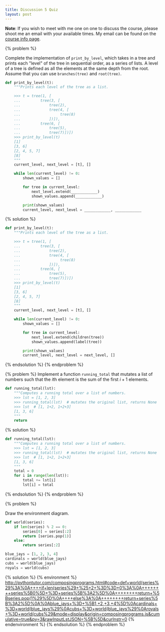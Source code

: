 ```yaml
---
title: Discussion 5 Quiz
layout: post
---
```


**Note**: If you wish to meet with me one on one to discuss the course, please shoot me an email with your available times. My email can be found on the [course info page](/cs61a/).

{% problem %}

Complete the implementation of `print_by_level`, which takes in a tree and prints each "level" of the tree in sequential order, as a series of lists. A level of a tree is defined as all the elements at the same depth from the root. Assume that you can use `branches(tree)` and `root(tree)`.

```python
def print_by_level(t):
    """Prints each level of the tree as a list.

    >>> t = tree(1, [
    ...         tree(3, [
    ...             tree(2),
    ...             tree(4, [
    ...                  tree(8)
    ...             ])]),
    ...         tree(6, [
    ...             tree(5),
    ...             tree(7)])])
    >>> print_by_level(t)
    [1]
    [3, 6]
    [2, 4, 5, 7]
    [8]
    """
    current_level, next_level = [t], []

    while len(current_level) != 0:
        shown_values = []

        for tree in current_level:
            next_level.extend(____________)
            shown_values.append(____________)

        print(shown_values)
        current_level, next_level = ____________, ____________
```

{% solution %}

```python
def print_by_level(t):
    """Prints each level of the tree as a list.

    >>> t = tree(1, [
    ...         tree(3, [
    ...             tree(2),
    ...             tree(4, [
    ...                  tree(8)
    ...             ])]),
    ...         tree(6, [
    ...             tree(5),
    ...             tree(7)])])
    >>> print_by_level(t)
    [1]
    [3, 6]
    [2, 4, 5, 7]
    [8]
    """
    current_level, next_level = [t], []

    while len(current_level) != 0:
        shown_values = []

        for tree in current_level:
            next_level.extend(children(tree))
            shown_values.append(label(tree))

        print(shown_values)
        current_level, next_level = next_level, []
```

{% endsolution %}
{% endproblem %}



{% problem %}
Implement a function `running_total` that mutates a list of numbers such that the $i$th element is the sum of the first $i+1$ elements.

```python
def running_total(lst):
    """Computes a running total over a list of numbers.
    >>> lst = [1, 2, 3]
    >>> running_total(lst)  # mutates the original list, returns None
    >>> lst  # [1, 1+2, 1+2+3]
    [1, 3, 6]
    """
    return
```

{% solution %}

```python
def running_total(lst):
    """Computes a running total over a list of numbers.
    >>> lst = [1, 2, 3]
    >>> running_total(lst)  # mutates the original list, returns None
    >>> lst  # [1, 1+2, 1+2+3]
    [1, 3, 6]
    """
    total = 0
    for i in range(len(lst)):
        total += lst[i]
        lst[i] = total
```

{% endsolution %}
{% endproblem %}



{% problem %}

Draw the environment diagram.

```python
def world(series):
    if len(series) % 2 == 0:
        series[0] = series[:2]
        return [series.pop(1)]
    else:
        return series[:2]

blue_jays = [1, 2, 3, 4]
cardinals = world(blue_jays)
cubs = world(blue_jays)
royals = world(cubs)
```

{% solution %}
{% environment %}
http://pythontutor.com/composingprograms.html#code=def+world(series%29%3A%0A++++if+len(series%29+%25+2+%3D%3D+0%3A%0A++++++++series%5B0%5D+%3D+series%5B%3A2%5D%0A++++++++return+%5Bseries.pop(1%29%5D%0A++++else%3A%0A++++++++return+series%5B%3A2%5D%0A%0Ablue_jays+%3D+%5B1,+2,+3,+4%5D%0Acardinals+%3D+world(blue_jays%29%0Acubs+%3D+world(blue_jays%29%0Aroyals+%3D+world(cubs%29&mode=display&origin=composingprograms.js&cumulative=true&py=3&rawInputLstJSON=%5B%5D&curInstr=0
{% endenvironment %}
{% endsolution %}
{% endproblem %}
